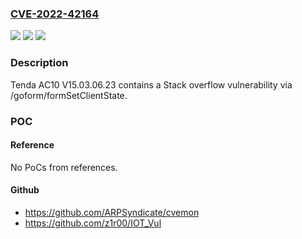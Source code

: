 ### [CVE-2022-42164](https://cve.mitre.org/cgi-bin/cvename.cgi?name=CVE-2022-42164)
![](https://img.shields.io/static/v1?label=Product&message=n%2Fa&color=blue)
![](https://img.shields.io/static/v1?label=Version&message=n%2Fa&color=blue)
![](https://img.shields.io/static/v1?label=Vulnerability&message=n%2Fa&color=brighgreen)

### Description

Tenda AC10 V15.03.06.23 contains a Stack overflow vulnerability via /goform/formSetClientState.

### POC

#### Reference
No PoCs from references.

#### Github
- https://github.com/ARPSyndicate/cvemon
- https://github.com/z1r00/IOT_Vul

